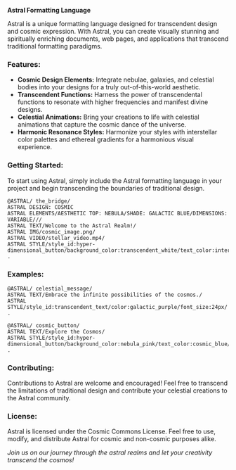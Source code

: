 **Astral Formatting Language**

Astral is a unique formatting language designed for transcendent design and cosmic expression. With Astral, you can create visually stunning and spiritually enriching documents, web pages, and applications that transcend traditional formatting paradigms.

### Features:
- **Cosmic Design Elements:** Integrate nebulae, galaxies, and celestial bodies into your designs for a truly out-of-this-world aesthetic.
- **Transcendent Functions:** Harness the power of transcendental functions to resonate with higher frequencies and manifest divine designs.
- **Celestial Animations:** Bring your creations to life with celestial animations that capture the cosmic dance of the universe.
- **Harmonic Resonance Styles:** Harmonize your styles with interstellar color palettes and ethereal gradients for a harmonious visual experience.

### Getting Started:
To start using Astral, simply include the Astral formatting language in your project and begin transcending the boundaries of traditional design.

```astral
@ASTRAL/ the_bridge/
ASTRAL DESIGN: COSMIC
ASTRAL ELEMENTS/AESTHETIC TOP: NEBULA/SHADE: GALACTIC BLUE/DIMENSIONS: VARIABLE///
ASTRAL TEXT/Welcome to the Astral Realm!/
ASTRAL IMG/cosmic_image.png/
ASTRAL VIDEO/stellar_video.mp4/
ASTRAL STYLE/style_id:hyper-dimensional_button/background_color:transcendent_white/text_color:interstellar_gold/border_radius:8px/
.
```

### Examples:
```astral
@ASTRAL/ celestial_message/
ASTRAL TEXT/Embrace the infinite possibilities of the cosmos./
ASTRAL STYLE/style_id:transcendent_text/color:galactic_purple/font_size:24px/
.
```

```astral
@ASTRAL/ cosmic_button/
ASTRAL TEXT/Explore the Cosmos/
ASTRAL STYLE/style_id:hyper-dimensional_button/background_color:nebula_pink/text_color:cosmic_blue/border_radius:10px/
.
```

### Contributing:
Contributions to Astral are welcome and encouraged! Feel free to transcend the limitations of traditional design and contribute your celestial creations to the Astral community.

### License:
Astral is licensed under the Cosmic Commons License. Feel free to use, modify, and distribute Astral for cosmic and non-cosmic purposes alike.

*Join us on our journey through the astral realms and let your creativity transcend the cosmos!*

